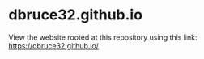 # dbruce32.github.io
View the website rooted at this repository using this link: https://dbruce32.github.io/
